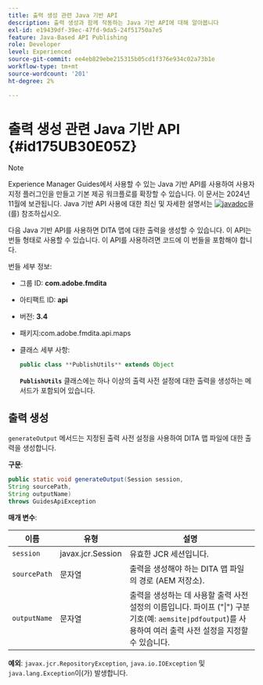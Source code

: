 ```yaml
---
title: 출력 생성 관련 Java 기반 API
description: 출력 생성과 함께 작동하는 Java 기반 API에 대해 알아봅니다
exl-id: e19439df-39ec-47fd-9da5-24f51750a7e5
feature: Java-Based API Publishing
role: Developer
level: Experienced
source-git-commit: ee4eb829ebe215315b05cd1f376e934c02a73b1e
workflow-type: tm+mt
source-wordcount: '201'
ht-degree: 2%

---
```


# 출력 생성 관련 Java 기반 API {#id175UB30E05Z}

>[!NOTE]
>
> Experience Manager Guides에서 사용할 수 있는 Java 기반 API를 사용하여 사용자 지정 플러그인을 만들고 기본 제공 워크플로를 확장할 수 있습니다. 이 문서는 2024년 11월에 보관됩니다.
> Java 기반 API 사용에 대한 최신 및 자세한 설명서는 [![javadoc](https://javadoc.io/badge2/com.adobe.aem/aem-guides-sdk-api/javadoc.svg)](https://javadoc.io/doc/com.adobe.aem/aem-guides-sdk-api)을(를) 참조하십시오.

다음 Java 기반 API를 사용하면 DITA 맵에 대한 출력을 생성할 수 있습니다. 이 API는 번들 형태로 사용할 수 있습니다. 이 API를 사용하려면 코드에 이 번들을 포함해야 합니다.

번들 세부 정보:

- 그룹 ID: **com.adobe.fmdita**

- 아티팩트 ID: **api**

- 버전: **3.4**

- 패키지: **&#x200B;**&#x200B;com.adobe.fmdita.api.maps&#x200B;**&#x200B;**

- 클래스 세부 사항:

  ```JAVA
  public class **PublishUtils** extends Object
  ```

  **`PublishUtils`** 클래스에는 하나 이상의 출력 사전 설정에 대한 출력을 생성하는 메서드가 포함되어 있습니다.


## 출력 생성

``generateOutput`` 메서드는 지정된 출력 사전 설정을 사용하여 DITA 맵 파일에 대한 출력을 생성합니다.

**구문**:

```JAVA
public static void generateOutput(Session session,
String sourcePath,
String outputName)
throws GuidesApiException
```

**매개 변수**:

| 이름 | 유형 | 설명 |
|----|----|-----------|
| `session` | javax.jcr.Session | 유효한 JCR 세션입니다. |
| ``sourcePath`` | 문자열 | 출력을 생성해야 하는 DITA 맵 파일의 경로 \(AEM 저장소\). |
| ``outputName`` | 문자열 | 출력을 생성하는 데 사용할 출력 사전 설정의 이름입니다. 파이프 \(&quot;\|&quot;\) 구분 기호(예: `aemsite\|pdfoutput`)를 사용하여 여러 출력 사전 설정을 지정할 수 있습니다. |

**예외**:
``javax.jcr.RepositoryException``, `java.io.IOException` 및 `java.lang.Exception`이(가) 발생합니다.
